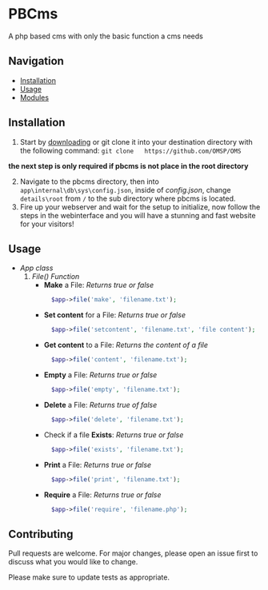 # PBCms
A php based cms with only the basic function a cms needs

## Navigation
- [Installation](#Installation)
- [Usage](#Usage)
- [Modules](#Modules)

## Installation

1. Start by [downloading](https://github.com/kearfy/pbcms/archive/master.zip) or git clone it into
 your destination directory with the following command: ```git clone   https://github.com/OMSP/OMS```

  **the next step is only required if pbcms is not place in the root directory**

2. Navigate to the pbcms directory, then into ```app\internal\db\sys\config.json```, inside of _config.json_,
 change ```details\root``` from ```/``` to the sub directory where pbcms is located.
3. Fire up your webserver and wait for the setup to initialize, now follow the steps in the webinterface
 and you will have a stunning and fast website for your visitors!


## Usage

* _App class_
   1. _File() Function_
      - __Make__ a File:
        _Returns true or false_
        ```php
          $app->file('make', 'filename.txt');
        ```
      - __Set content__ for a File:
        _Returns true or false_
        ```php
          $app->file('setcontent', 'filename.txt', 'file content');
        ```
      - __Get content__ to a File:
        _Returns the content of a file_
        ```php
          $app->file('content', 'filename.txt');
        ```
      - __Empty__ a File:
        _Returns true or false_
        ```php
          $app->file('empty', 'filename.txt');
        ```
      - __Delete__ a File:
        _Returns true of false_
        ```php
          $app->file('delete', 'filename.txt');
        ```
      - Check if a file __Exists__:
        _Returns true or false_
        ```php
          $app->file('exists', 'filename.txt');
        ```
      - __Print__ a File:
        _Returns true or false_
        ```php
          $app->file('print', 'filename.txt');
        ```
      - __Require__ a File:
        _Returns true or false_
        ```php
          $app->file('require', 'filename.php');
        ```

## Contributing
Pull requests are welcome. For major changes, please open an issue first to discuss what you would like to change.

Please make sure to update tests as appropriate.
